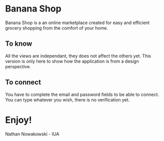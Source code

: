 # Banana Shop
  Banana Shop is a an online marketplace created for easy and efficient grocery shopping from the comfort of your home.
  
## To know
  All the views are independant, they does not affect the others yet. This version is only here to show how the application is from a design perspective.
  
## To connect
  You have to complete the email and password fields to be able to connect. You can type whatever you wish, there is no verification yet.
  
# Enjoy!
Nathan Nowakowski - IUA
